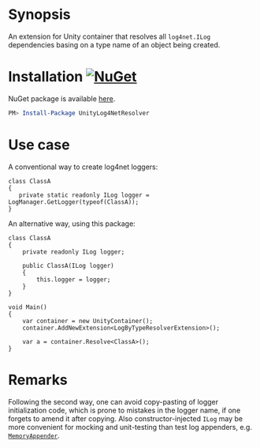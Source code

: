 # Synopsis

An extension for Unity container that resolves all `log4net.ILog` dependencies basing on a type name of an object being created.

# Installation [![NuGet](https://img.shields.io/nuget/v/UnityLog4NetResolver.svg)](https://www.nuget.org/packages/UnityLog4NetResolver)

NuGet package is available [here](https://www.nuget.org/packages/UnityLog4NetResolver/).

```PowerShell
PM> Install-Package UnityLog4NetResolver
```

# Use case

A conventional way to create log4net loggers:

```
class ClassA
{
   private static readonly ILog logger = LogManager.GetLogger(typeof(ClassA));
}
```

An alternative way, using this package:

```
class ClassA
{
    private readonly ILog logger;

    public ClassA(ILog logger)
    {
        this.logger = logger;
    }
}

void Main()
{
    var container = new UnityContainer();
    container.AddNewExtension<LogByTypeResolverExtension>();
    
    var a = container.Resolve<ClassA>();
}
```

# Remarks

Following the second way, one can avoid copy-pasting of logger initialization code, which is prone to mistakes in the logger name, if one forgets to amend it after copying.
Also constructor-injected `ILog` may be more convenient for mocking and unit-testing than test log appenders, e.g. [`MemoryAppender`](https://logging.apache.org/log4net/release/sdk/html/T_log4net_Appender_MemoryAppender.htm).
